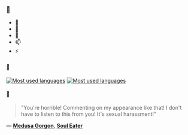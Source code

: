 ### 👋

- 🔭
- 🌱
- 💬
- 📫
- ⚡

#### 🧏

[![Most used languages](https://github-readme-stats-aynah.vercel.app/api/top-langs/?username=aynh&theme=solarized-dark&langs_count=6&layout=compact&hide_title=true)](https://github.com/anuraghazra/github-readme-stats#gh-dark-mode-only)
[![Most used languages](https://github-readme-stats-aynah.vercel.app/api/top-langs/?username=aynh&theme=solarized-light&langs_count=6&layout=compact&hide_title=true)](https://github.com/anuraghazra/github-readme-stats#gh-light-mode-only)

#### 💬

> "You're horrible! Commenting on my appearance like that! I don't have to listen to this from you! It's sexual harassment!"

&mdash; [**Medusa Gorgon**](https://myanimelist.net/character.php?q=Medusa%20Gorgon&cat=character), [**Soul Eater**](https://myanimelist.net/search/all?q=Soul%20Eater&cat=all)
